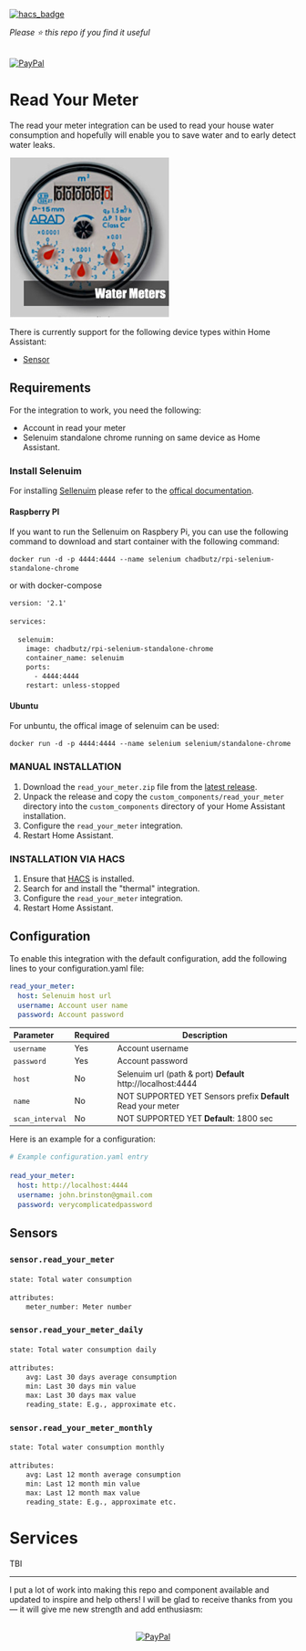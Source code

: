 [![hacs_badge](https://img.shields.io/badge/HACS-Default-orange.svg)](https://github.com/custom-components/hacs)

*Please :star: this repo if you find it useful*

<p align="left"><br>
<a href="https://paypal.me/eyalco1967?locale.x=he_IL" target="_blank"><img src="http://khrolenok.ru/support_paypal.png" alt="PayPal" width="250" height="48"></a>
</p>

# Read Your Meter

The read your meter integration can be used to read your house water consumption and hopefully will enable you to save water and to early detect water leaks.

![Heat Map](./docs/water_meter.jpg)

There is currently support for the following device types within Home Assistant:

- [Sensor](#sensor)

## Requirements

For the integration to work, you need the following:

- Account in read your meter
- Selenuim standalone chrome running on same device as Home Assistant.

### Install Selenuim

For installing [Sellenuim](https://www.selenium.dev/) please refer to the [offical documentation](https://www.selenium.dev/documentation/en/selenium_installation).

#### Raspberry PI

If you want to run the Sellenuim on Raspbery Pi, you can use the following command to download and start container with the following command:

```
docker run -d -p 4444:4444 --name selenium chadbutz/rpi-selenium-standalone-chrome
```

or with docker-compose

```
version: '2.1'

services:

  selenuim:
    image: chadbutz/rpi-selenium-standalone-chrome
    container_name: selenuim
    ports:
      - 4444:4444
    restart: unless-stopped
```

#### Ubuntu

For unbuntu, the offical image of selenuim can be used:


```
docker run -d -p 4444:4444 --name selenium selenium/standalone-chrome
```

### MANUAL INSTALLATION

1. Download the `read_your_meter.zip` file from the
   [latest release](https://github.com/eyalcha/read_your_meter/releases/latest).
2. Unpack the release and copy the `custom_components/read_your_meter` directory
   into the `custom_components` directory of your Home Assistant
   installation.
3. Configure the `read_your_meter` integration.
4. Restart Home Assistant.

### INSTALLATION VIA HACS

1. Ensure that [HACS](https://custom-components.github.io/hacs/) is installed.
2. Search for and install the "thermal" integration.
3. Configure the `read_your_meter` integration.
4. Restart Home Assistant.

## Configuration

To enable this integration with the default configuration, add the following lines to your configuration.yaml file:

```yaml
read_your_meter:
  host: Selenuim host url
  username: Account user name
  password: Account password
```

|Parameter |Required|Description
|:---|---|---
| `username` | Yes | Account username
| `password` | Yes | Account password
| `host` | No | Selenuim url (path & port) **Default** http://localhost:4444
| `name` | No |  NOT SUPPORTED YET Sensors prefix **Default** Read your meter
| `scan_interval` | No | NOT SUPPORTED YET **Default**: 1800 sec

Here is an example for a configuration:

```yaml
# Example configuration.yaml entry

read_your_meter:
  host: http://localhost:4444
  username: john.brinston@gmail.com
  password: verycomplicatedpassword
```

## Sensors

### `sensor.read_your_meter`

```
state: Total water consumption

attributes:
	meter_number: Meter number
```

### `sensor.read_your_meter_daily`

```
state: Total water consumption daily

attributes:
	avg: Last 30 days average consumption
	min: Last 30 days min value
	max: Last 30 days max value
	reading_state: E.g., approximate etc.
```

### `sensor.read_your_meter_monthly`

```
state: Total water consumption monthly

attributes:
	avg: Last 12 month average consumption
	min: Last 12 month min value
	max: Last 12 month max value
	reading_state: E.g., approximate etc.
```

# Services

TBI

---

I put a lot of work into making this repo and component available and updated to inspire and help others! I will be glad to receive thanks from you — it will give me new strength and add enthusiasm:
<p align="center"><br>
<a href="https://paypal.me/eyalco1967?locale.x=he_IL" target="_blank"><img src="http://khrolenok.ru/support_paypal.png" alt="PayPal" width="250" height="48"></a>
</p>